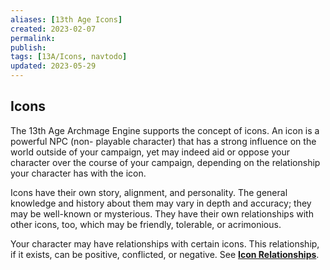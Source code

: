 ```yaml
---
aliases: [13th Age Icons]
created: 2023-02-07
permalink: 
publish: 
tags: [13A/Icons, navtodo]
updated: 2023-05-29
---
```


## Icons

The 13th Age Archmage Engine supports the concept of icons. An icon is a powerful NPC (non- playable character) that has a strong influence on the world outside of your campaign, yet may indeed aid or oppose your character over the course of your campaign, depending on the relationship your character has with the icon.

Icons have their own story, alignment, and personality. The general knowledge and history about them may vary in depth and accuracy; they may be well-known or mysterious. They have their own relationships with other icons, too, which may be friendly, tolerable, or acrimonious.

Your character may have relationships with certain icons. This relationship, if it exists, can be positive, conflicted, or negative. See **[Icon Relationships](Compendium/13A/Character-Rules/Icon-Relationships.md)**.
